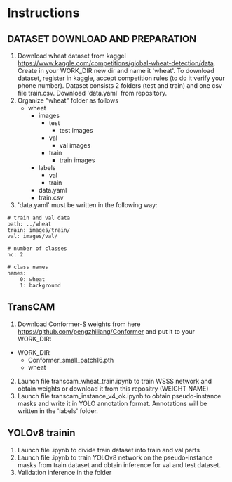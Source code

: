 # Instructions
## DATASET DOWNLOAD AND PREPARATION
1. Download wheat dataset from kaggel https://www.kaggle.com/competitions/global-wheat-detection/data. Create in your WORK_DIR new dir and name it 'wheat'. To download dataset, register in kaggle, accept competition rules (to do it verify your phone number). Dataset consists 2 folders (test and train) and one csv file train.csv. Download 'data.yaml' from repository.
2. Organize "wheat" folder as follows
   - wheat
     - images
        - test
          - test images
        - val
          - val images
        - train
          - train images
     - labels
        - val
        - train
     - data.yaml
     - train.csv
3. 'data.yaml' must be written in the following way:
```
# train and val data
path: ../wheat
train: images/train/
val: images/val/

# number of classes
nc: 2

# class names
names:
    0: wheat
    1: background
```

## TransCAM
1. Download Conformer-S weights from here https://github.com/pengzhiliang/Conformer and put it to your WORK_DIR:
  - WORK_DIR
    - Conformer_small_patch16.pth
    - wheat
2. Launch file transcam_wheat_train.ipynb to train WSSS network and obtain weights or download it from this repositry (WEIGHT NAME)
3. Launch file transcam_instance_v4_ok.ipynb to obtain pseudo-instance masks and write it in YOLO annotation format. Annotations will be written in the 'labels' folder.

## YOLOv8 trainin
1. Launch file .ipynb to divide train dataset into train and val parts
2. Launch file .ipynb to train YOLOv8 network on the pseudo-instance masks from train dataset and obtain inference for val and test dataset. 
3. Validation inference in the folder

